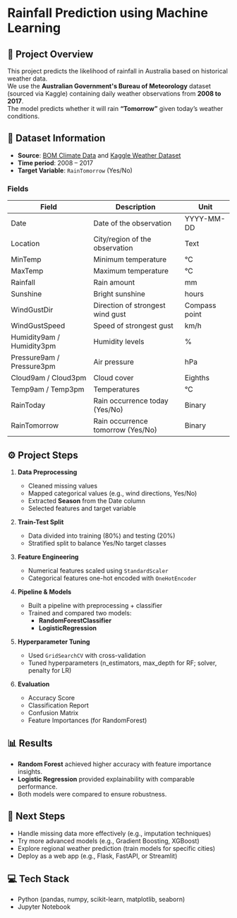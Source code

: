 # Rainfall Prediction using Machine Learning

## 📌 Project Overview
This project predicts the likelihood of rainfall in Australia based on historical weather data.  
We use the **Australian Government's Bureau of Meteorology** dataset (sourced via Kaggle) containing daily weather observations from **2008 to 2017**.  
The model predicts whether it will rain **“Tomorrow”** given today’s weather conditions.


## 📂 Dataset Information
- **Source**: [BOM Climate Data](http://www.bom.gov.au/climate/dwo/) and [Kaggle Weather Dataset](https://www.kaggle.com/datasets/jsphyg/weather-dataset-rattle-package/)  
- **Time period**: 2008 – 2017  
- **Target Variable**: `RainTomorrow` (Yes/No)

### Fields
| Field | Description | Unit |
|-------|-------------|------|
| Date | Date of the observation | YYYY-MM-DD |
| Location | City/region of the observation | Text |
| MinTemp | Minimum temperature | °C |
| MaxTemp | Maximum temperature | °C |
| Rainfall | Rain amount | mm |
| Sunshine | Bright sunshine | hours |
| WindGustDir | Direction of strongest wind gust | Compass point |
| WindGustSpeed | Speed of strongest gust | km/h |
| Humidity9am / Humidity3pm | Humidity levels | % |
| Pressure9am / Pressure3pm | Air pressure | hPa |
| Cloud9am / Cloud3pm | Cloud cover | Eighths |
| Temp9am / Temp3pm | Temperatures | °C |
| RainToday | Rain occurrence today (Yes/No) | Binary |
| RainTomorrow | Rain occurrence tomorrow (Yes/No) | Binary |

## ⚙️ Project Steps
1. **Data Preprocessing**
   - Cleaned missing values
   - Mapped categorical values (e.g., wind directions, Yes/No)
   - Extracted **Season** from the Date column
   - Selected features and target variable

2. **Train-Test Split**
   - Data divided into training (80%) and testing (20%)  
   - Stratified split to balance Yes/No target classes

3. **Feature Engineering**
   - Numerical features scaled using `StandardScaler`
   - Categorical features one-hot encoded with `OneHotEncoder`

4. **Pipeline & Models**
   - Built a pipeline with preprocessing + classifier
   - Trained and compared two models:
     - **RandomForestClassifier**
     - **LogisticRegression**

5. **Hyperparameter Tuning**
   - Used `GridSearchCV` with cross-validation
   - Tuned hyperparameters (n_estimators, max_depth for RF; solver, penalty for LR)

6. **Evaluation**
   - Accuracy Score
   - Classification Report
   - Confusion Matrix
   - Feature Importances (for RandomForest)


## 📊 Results
- **Random Forest** achieved higher accuracy with feature importance insights.  
- **Logistic Regression** provided explainability with comparable performance.  
- Both models were compared to ensure robustness.


## 🚀 Next Steps
- Handle missing data more effectively (e.g., imputation techniques)  
- Try more advanced models (e.g., Gradient Boosting, XGBoost)  
- Explore regional weather prediction (train models for specific cities)  
- Deploy as a web app (e.g., Flask, FastAPI, or Streamlit)
  

## 💻 Tech Stack
- Python (pandas, numpy, scikit-learn, matplotlib, seaborn)  
- Jupyter Notebook  
